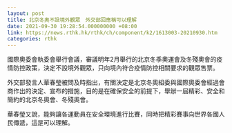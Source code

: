 ```yaml
---
layout: post
title: 北京冬奧不設境外觀眾　外交部回應稱可以理解
date: 2021-09-30 19:28:54.000000000 +08:00
link: https://news.rthk.hk/rthk/ch/component/k2/1613003-20210930.htm
categories: rthk
---
```


國際奧委會執委會舉行會議，審議明年2月舉行的北京冬季奧運會及冬殘奧會的疫情防控政策，決定不設境外觀眾，只向境內符合疫情防控相關要求的觀眾售票。

外交部發言人華春瑩被問及時指出，有關決定是北京冬奧組委與國際奧委會經過會商作出的決定、宣布的措施，目的是在確保安全的前提下，舉辦一屆精彩、安全和簡約的北京冬奧會、冬殘奧會。

華春瑩又說，能夠讓各運動員在安全環境進行比賽，同時把精彩賽事向世界各國人民傳遞，這是可以理解。
